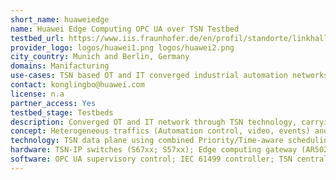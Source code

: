 ```yaml
---
short_name: huaweiedge
name: Huawei Edge Computing OPC UA over TSN Testbed
testbed_url: https://www.iis.fraunhofer.de/en/profil/standorte/linkhalle.html
provider_logo: logos/huawei1.png logos/huawei2.png 
city_country: Munich and Berlin, Germany
domains: Manifacturing
use-cases: TSN based OT and IT converged industrial automation networks; IEC 61499 and TSN for smart manufacturing; Edge-Cloud Synergy AI (Kubeedge, Atlas etc.)
contact: konglingbo@huawei.com
license: n.a
partner_access: Yes
testbed_stage: Testbeds
description: Converged OT and IT network through TSN technology, carrying heterogeneous traffics, such as automation control, optical inspection, and video surveillance, from the field to the edge. Both the need of Time-critical control traffic and bandwidth consuming traffic can be met. Edge AI for industry using IEF framework for deployment and IEC 61499 for industry component integration.
concept: Heterogeneous traffics (Automation control, video, events) and industrial protocols (OPC UA, IEC 61499, Modbus-TCP) carried on the unified TSN network, where the delay and reliability requirements can be met by centralized auto-configuration.
technology: TSN data plane using combined Priority/Time-aware scheduling and shaping; TSN control plane integrated with network calculus algorithms; brownfield device compatibility solutions; Edge AI integrated industrial automation control.
hardware: TSN-IP switches (S67xx; S57xx); Edge computing gateway (AR502H); Any-to-ETH gateway prototype; Miniature automobile production line; Automated Optical Inspection and video surveillance cameras.
software: OPC UA supervisory control; IEC 61499 controller; TSN centralized controller; Network Calculus algorithm; Kubeedge; Mindspore (for AI)
---
```

